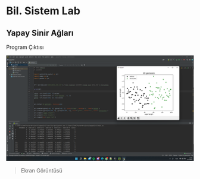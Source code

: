 # Bil. Sistem Lab 
 
## Yapay Sinir Ağları

Program Çıktısı

![çıktı](Screenshot.png)

> Ekran Görüntüsü
